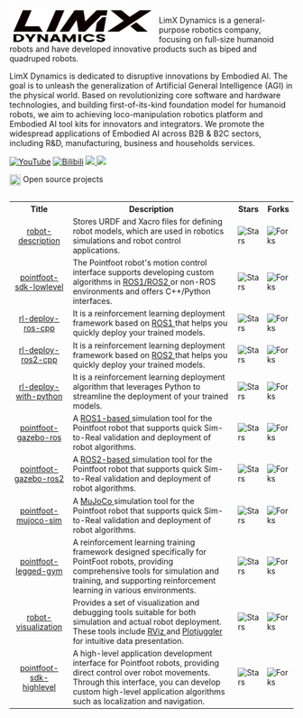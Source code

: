 <img src="doc/title.png" width="255" height="64" style="float: left; margin-right: 10px;">

LimX Dynamics is a general-purpose robotics company, focusing on full-size humanoid robots and have developed innovative products such as biped and quadruped robots.

LimX Dynamics is dedicated to disruptive innovations by Embodied AI. The goal is to unleash the generalization of Artificial General Intelligence (AGI) in the physical world. Based on revolutionizing core software and hardware technologies, and building first-of-its-kind foundation model for humanoid robots, we aim to achieving loco-manipulation robotics platform and Embodied AI tool kits for innovators and integrators. We promote the widespread applications of Embodied AI across B2B & B2C sectors, including R&D, manufacturing, business and households services. 

[![YouTube](https://img.shields.io/badge/YouTube-ff0000?style=flat&logo=youtube&logoColor=white)](https://www.youtube.com/@LimXDynamics/featured)
[![Bilibili](https://img.shields.io/badge/-bilibili-ff69b4?style=flat&labelColor=ff69b4&logo=bilibili&logoColor=white)](https://space.bilibili.com/1172054289)
<a href="https://github.com/limxdynamics">
<img src="https://badges.strrl.dev/years/limxdynamics?style=flat-square&logo=github">
</a>
<a href="https://github.com/limxdynamics?tab=repositories">
<img src="https://badges.strrl.dev/repos/limxdynamics?style=flat-square&logo=github">
</a>


<table><tbody>

<div>
    <img src="https://149753425.v2.pressablecdn.com/wp-content/uploads/2009/06/osi_symbol_100X100_0.png" width="20" height="20" style="display:inline-block; vertical-align:top;">
    <span style="display:inline-block; vertical-align:top;">Open source projects</span> 
</div>

<!-- <tr><td colspan="1" rowspan="4"> -->

<table class="table table-striped table-bordered table-vcenter"/>
    <tbody>
    <tr><th> Title </th> <th>Description</th> <th>Stars</th> <th>Forks</th></tr>
    <tr>
        <td align="center" ><a href="https://github.com/limxdynamics/robot-description"> robot-description </a></td>
        <td> Stores URDF and Xacro files for defining robot models, which are used in robotics simulations and robot control applications. </td>
        <td><img alt="Stars" src="https://img.shields.io/github/stars/limxdynamics/robot-description?style=flat-square"/></td>
        <td><img alt="Forks" src="https://img.shields.io/github/forks/limxdynamics/robot-description?style=flat-square"/></td>
    </tr>
    <tr>
        <td align="center" ><a href="https://github.com/limxdynamics/pointfoot-sdk-lowlevel"> pointfoot-sdk-lowlevel </a></td>
        <td> The Pointfoot robot's motion control interface supports developing custom algorithms in <a href="https://www.ros.org"> ROS1/ROS2 </a> or non-ROS environments and offers C++/Python interfaces. </td>
        <td><img alt="Stars" src="https://img.shields.io/github/stars/limxdynamics/pointfoot-sdk-lowlevel?style=flat-square"/></td>
        <td><img alt="Forks" src="https://img.shields.io/github/forks/limxdynamics/pointfoot-sdk-lowlevel?style=flat-square"/></td>
    </tr>
    <tr>
        <td align="center" ><a href="https://github.com/limxdynamics/rl-deploy-ros-cpp"> rl-deploy-ros-cpp </a></td>
        <td> It is a reinforcement learning deployment framework based on <a href="https://www.ros.org"> ROS1 </a> that helps you quickly deploy your trained models. </td>
        <td><img alt="Stars" src="https://img.shields.io/github/stars/limxdynamics/rl-deploy-ros-cpp?style=flat-square"/></td>
        <td><img alt="Forks" src="https://img.shields.io/github/forks/limxdynamics/rl-deploy-ros-cpp?style=flat-square"/></td>
    </tr>
    <tr>
        <td align="center" ><a href="https://github.com/limxdynamics/rl-deploy-ros2-cpp"> rl-deploy-ros2-cpp </a></td>
        <td> It is a reinforcement learning deployment framework based on <a href="https://www.ros.org"> ROS2 </a> that helps you quickly deploy your trained models. </td>
        <td><img alt="Stars" src="https://img.shields.io/github/stars/limxdynamics/rl-deploy-ros2-cpp?style=flat-square"/></td>
        <td><img alt="Forks" src="https://img.shields.io/github/forks/limxdynamics/rl-deploy-ros2-cpp?style=flat-square"/></td>
    </tr>
    <tr>
        <td align="center" ><a href="https://github.com/limxdynamics/rl-deploy-with-python"> rl-deploy-with-python </a></td>
        <td> It is a reinforcement learning deployment algorithm that leverages Python to streamline the deployment of your trained models. </td>
        <td><img alt="Stars" src="https://img.shields.io/github/stars/limxdynamics/rl-deploy-with-python?style=flat-square"/></td>
        <td><img alt="Forks" src="https://img.shields.io/github/forks/limxdynamics/rl-deploy-with-python?style=flat-square"/></td>
    </tr>
    <tr>
        <td align="center" ><a href="https://github.com/limxdynamics/pointfoot-gazebo-ros"> pointfoot-gazebo-ros </a></td>
        <td> A <a href="https://www.ros.org"> ROS1-based </a> simulation tool for the Pointfoot robot that supports quick Sim-to-Real validation and deployment of robot algorithms. </td>
        <td><img alt="Stars" src="https://img.shields.io/github/stars/limxdynamics/pointfoot-gazebo-ros?style=flat-square"/></td>
        <td><img alt="Forks" src="https://img.shields.io/github/forks/limxdynamics/pointfoot-gazebo-ros?style=flat-square"/></td>
    </tr>
    <tr>
        <td align="center" ><a href="https://github.com/limxdynamics/pointfoot-gazebo-ros2"> pointfoot-gazebo-ros2 </a></td>
        <td> A <a href="https://www.ros.org"> ROS2-based </a> simulation tool for the Pointfoot robot that supports quick Sim-to-Real validation and deployment of robot algorithms. </td>
        <td><img alt="Stars" src="https://img.shields.io/github/stars/limxdynamics/pointfoot-gazebo-ros2?style=flat-square"/></td>
        <td><img alt="Forks" src="https://img.shields.io/github/forks/limxdynamics/pointfoot-gazebo-ros2?style=flat-square"/></td>
    </tr>
    <tr>
        <td align="center" ><a href="https://github.com/limxdynamics/pointfoot-mujoco-sim.git"> pointfoot-mujoco-sim </a></td>
        <td> A <a href="https://mujoco.org"> MuJoCo </a> simulation tool for the Pointfoot robot that supports quick Sim-to-Real validation and deployment of robot algorithms. </td>
        <td><img alt="Stars" src="https://img.shields.io/github/stars/limxdynamics/pointfoot-mujoco-sim?style=flat-square"/></td>
        <td><img alt="Forks" src="https://img.shields.io/github/forks/limxdynamics/pointfoot-mujoco-sim?style=flat-square"/></td>
    </tr>
    <tr>
        <td align="center" ><a href="https://github.com/limxdynamics/pointfoot-legged-gym"> pointfoot-legged-gym </a></td>
        <td> A reinforcement learning training framework designed specifically for PointFoot robots, 
        providing comprehensive tools for simulation and training, and supporting reinforcement learning in various environments. </td>
        <td><img alt="Stars" src="https://img.shields.io/github/stars/limxdynamics/pointfoot-legged-gym?style=flat-square"/></td>
        <td><img alt="Forks" src="https://img.shields.io/github/forks/limxdynamics/pointfoot-legged-gym?style=flat-square"/></td>
    </tr>
    <tr>
        <td align="center" ><a href="https://github.com/limxdynamics/robot-visualization"> robot-visualization </a></td>
        <td> Provides a set of visualization and debugging tools suitable for both simulation and actual robot deployment. 
        These tools include <a href="https://wiki.ros.org/rviz"> RViz </a> and <a href="https://plotjuggler.io"> Plotjuggler </a> for intuitive data presentation. </td>
        <td><img alt="Stars" src="https://img.shields.io/github/stars/limxdynamics/robot-visualization?style=flat-square"/></td>
        <td><img alt="Forks" src="https://img.shields.io/github/forks/limxdynamics/robot-visualization?style=flat-square"/></td>
    </tr>
    <tr>
        <td align="center" ><a href="https://github.com/limxdynamics/pointfoot-sdk-highlevel"> pointfoot-sdk-highlevel </a></td>
        <td> A high-level application development interface for Pointfoot robots, providing direct control over robot movements. 
        Through this interface, you can develop custom high-level application algorithms such as localization and navigation. </td>
        <td><img alt="Stars" src="https://img.shields.io/github/stars/limxdynamics/pointfoot-sdk-highlevel?style=flat-square"/></td>
        <td><img alt="Forks" src="https://img.shields.io/github/forks/limxdynamics/pointfoot-sdk-highlevel?style=flat-square"/></td>
    </tr>
    </tbody>
</table>
